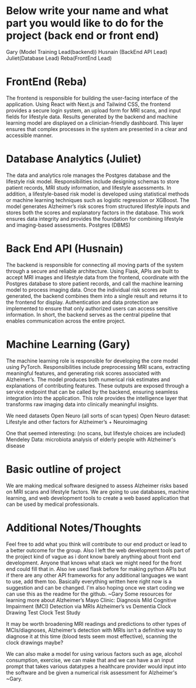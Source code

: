 # Below write your name and what part you would like to do for the project (back end or front end)
Gary (Model Training Lead(backend))
Husnain (BackEnd API Lead)
Juliet(Database Lead)
Reba(FrontEnd Lead)

# FrontEnd (Reba)
The frontend is responsible for building the user-facing interface of the application. Using React with Next.js and Tailwind CSS, the frontend provides a secure login system, an upload form for MRI scans, and input fields for lifestyle data. Results generated by the backend and machine learning model are displayed on a clinician-friendly dashboard. This layer ensures that complex processes in the system are presented in a clear and accessible manner.

# Database Analytics (Juliet)
The data and analytics role manages the Postgres database and the lifestyle risk model. Responsibilities include designing schemas to store patient records, MRI study information, and lifestyle assessments. In addition, a lifestyle-based risk model is developed using statistical methods or machine learning techniques such as logistic regression or XGBoost. The model generates Alzheimer’s risk scores from structured lifestyle inputs and stores both the scores and explanatory factors in the database. This work ensures data integrity and provides the foundation for combining lifestyle and imaging-based assessments.
Postgres (DBMS)

# Back End API (Husnain)
The backend is responsible for connecting all moving parts of the system through a secure and reliable architecture. Using Flask, APIs are built to accept MRI images and lifestyle data from the frontend, coordinate with the Postgres database to store patient records, and call the machine learning model to process imaging data. Once the individual risk scores are generated, the backend combines them into a single result and returns it to the frontend for display. Authentication and data protection are implemented to ensure that only authorized users can access sensitive information. In short, the backend serves as the central pipeline that enables communication across the entire project.


# Machine Learning (Gary)
The machine learning role is responsible for developing the core model using PyTorch. Responsibilities include preprocessing MRI scans, extracting meaningful features, and generating risk scores associated with Alzheimer’s. The model produces both numerical risk estimates and explanations of contributing features. These outputs are exposed through a service endpoint that can be called by the backend, ensuring seamless integration into the application. This role provides the intelligence layer that transforms raw imaging data into clinically meaningful insights.




We need datasets Open Neuro (all sorts of scan types)
Open Neuro dataset: Lifestyle and other factors for Alzheimer’s + Neuroimaging

One that seemed interesting: (no scans, but lifestyle choices are included)
Mendeley Data: microbiota analysis of elderly people with Alzheimer's disease


# Basic outline of project

We are making medical software designed to assess Alzheimer risks based on MRI scans and lifestyle factors. We are going to use databases, machine learning, and web development tools to create a web based application that can be used by medical professionals. 

# Additional Notes/Thoughts

Feel free to add what you think will contribute to our end product or lead to a better outcome for the group. Also I left the web development tools part of the project kind of vague as i dont know barely anything about front end development. Anyone that knows what stack we might need for the front end could fill that in. Also ive used flask before for making python APIs but if there are any other API frameworks for any additional languages we want to use, add them too. Basically everything written here right now is a suggestion and can be changed. I'm also hoping once we start coding we can use this as the readme for the github.
~Gary 
Some resources for learning more about Alzheimer’s
Mayo Clinic: Diagnosis
Mild Cognitive Impairment (MCI) Detection via MRIs
Alzheimer’s vs Dementia
Clock Drawing Test Clock Test Study

It may be worth broadening MRI readings and predictions to other types of MCIs/diagnoses, Alzheimer’s detection with MRIs isn’t a definitive way to diagnose it at this time (blood tests seem most effective), scanning the clock drawings maybe?

We can also make a model for using various factors such as age, alcohol consumption, exercise, we can make that and we can have a an input prompt that takes various datatypes a healthcare provider would input into the software and be given a numerical risk assessment for Alzheimer's
~Gary.
